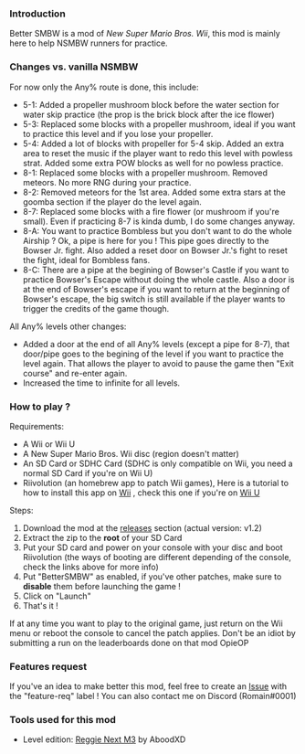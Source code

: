 ### Introduction

Better SMBW is a mod of *New Super Mario Bros. Wii*, this mod is mainly here to help NSMBW runners for practice.

### Changes vs. vanilla NSMBW

For now only the Any% route is done, this include:


- 5-1: Added a propeller mushroom block before the water section for water skip practice (the prop is the brick block after the ice flower)
- 5-3: Replaced some blocks with a propeller mushroom, ideal if you want to practice this level and if you lose your propeller.
- 5-4: Added a lot of blocks with propeller for 5-4 skip. Added an extra area to reset the music if the player want to redo this level with powless strat. Added some extra POW blocks as well for no powless practice.
- 8-1: Replaced some blocks with a propeller mushroom. Removed meteors. No more RNG during your practice.
- 8-2: Removed meteors for the 1st area. Added some extra stars at the goomba section if the player do the level again.
- 8-7: Replaced some blocks with a fire flower (or mushroom if you're small). Even if practicing 8-7 is kinda dumb, I do some changes anyway.
- 8-A: You want to practice Bombless but you don't want to do the whole Airship ? Ok, a pipe is here for you ! This pipe goes directly to the Bowser Jr. fight. Also added a reset door on Bowser Jr.'s fight to reset the fight, ideal for Bombless fans.
- 8-C: There are a pipe at the begining of Bowser's Castle if you want to practice Bowser's Escape without doing the whole castle. Also a door is at the end of Bowser's escape if you want to return at the beginning of Bowser's escape, the big switch is still available if the player wants to trigger the credits of the game though.

All Any% levels other changes:

- Added a door at the end of all Any% levels (except a pipe for 8-7), that door/pipe goes to the begining of the level if you want to practice the level again. That allows the player to avoid to pause the game then "Exit course" and re-enter again.
- Increased the time to infinite for all levels.

### How to play ?

Requirements:

- A Wii or Wii U
- A New Super Mario Bros. Wii disc (region doesn't matter)
- An SD Card or SDHC Card (SDHC is only compatible on Wii, you need a normal SD Card if you're on Wii U)
- Riivolution (an homebrew app to patch Wii games), Here is a tutorial to how to install this app on [Wii](https://newerteam.com/wii/help/ihasnohomebrew.html) , check this one if you're on [Wii U](https://newerteam.com/wii/help/wiiu.html)

Steps:

1) Download the mod at the [releases](https://github.com/R0-main/BetterSMBW/releases) section (actual version: v1.2)
2) Extract the zip to the **root** of your SD Card
3) Put your SD card and power on your console with your disc and boot Riivolution (the ways of booting are different depending of the console, check the links above for more info)
4) Put "BetterSMBW" as enabled, if you've other patches, make sure to **disable** them before launching the game !
5) Click on "Launch"
6) That's it !

If at any time you want to play to the original game, just return on the Wii menu or reboot the console to cancel the patch applies. Don't be an idiot by submitting a run on the leaderboards done on that mod OpieOP

### Features request

If you've an idea to make better this mod, feel free to create an [Issue](https://github.com/R0-main/BetterSMBW/issues/new) with the "feature-req" label ! You can also contact me on Discord (Romain#0001)

### Tools used for this mod

- Level edition: [Reggie Next M3](https://github.com/aboood40091/Reggie-Next-M3) by AboodXD
